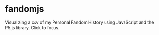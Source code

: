 fandomjs
========

Visualizing a csv of my Personal Fandom History using JavaScript and the P5.js library. Click to focus.
